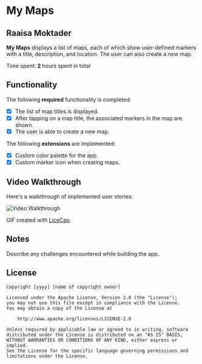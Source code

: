 # My Maps 

## Raaisa Moktader

**My Maps** displays a list of maps, each of which show user-defined markers with a title, description, and location. The user can also create a new map. 

Time spent: **2** hours spent in total

## Functionality 

The following **required** functionality is completed:

* [X] The list of map titles is displayed.
* [X] After tapping on a map title, the associated markers in the map are shown.
* [X] The user is able to create a new map.

The following **extensions** are implemented:

* [X] Custom color palette for the app.
* [X] Custom marker icon when creating maps.

## Video Walkthrough

Here's a walkthrough of implemented user stories:

<img src='http://i.imgur.com/link/to/your/gif/file.gif' title='Video Walkthrough' width='' alt='Video Walkthrough' />

GIF created with [LiceCap](http://www.cockos.com/licecap/).

## Notes

Describe any challenges encountered while building the app.

## License

    Copyright [yyyy] [name of copyright owner]

    Licensed under the Apache License, Version 2.0 (the "License");
    you may not use this file except in compliance with the License.
    You may obtain a copy of the License at

        http://www.apache.org/licenses/LICENSE-2.0

    Unless required by applicable law or agreed to in writing, software
    distributed under the License is distributed on an "AS IS" BASIS,
    WITHOUT WARRANTIES OR CONDITIONS OF ANY KIND, either express or implied.
    See the License for the specific language governing permissions and
    limitations under the License.
